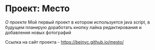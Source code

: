 # Проект: Место

*О проекте*
Мой первый проект в котором используется java script, в будущем планирую доработать кнопку лайка
редактирования и добавления новых фотографий

Ссылка на сайт проекта - https://beinyc.github.io/mesto/
